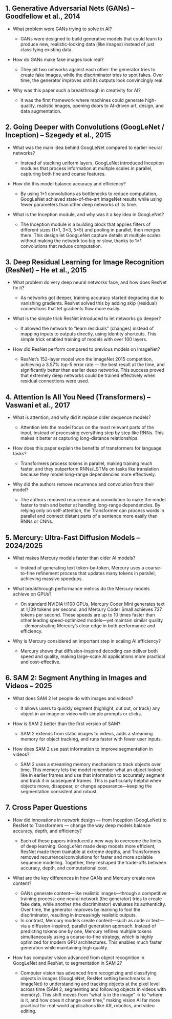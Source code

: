 ## 1. Generative Adversarial Nets (GANs) – Goodfellow et al., 2014

- What problem were GANs trying to solve in AI?

  - GANs were designed to build generative models that could learn to produce new, realistic-looking data (like images) instead of just classifying existing data.


- How do GANs make fake images look real?

  - They pit two networks against each other: the generator tries to create fake images, while the discriminator tries to spot fakes. Over time, the generator improves until its outputs look convincingly real.

- Why was this paper such a breakthrough in creativity for AI?
  - It was the first framework where machines could generate high-quality, realistic images, opening doors to AI-driven art, design, and data augmentation.

## 2. Going Deeper with Convolutions (GoogLeNet / Inception) – Szegedy et al., 2015

- What was the main idea behind GoogLeNet compared to earlier neural networks?

  - Instead of stacking uniform layers, GoogLeNet introduced Inception modules that process information at multiple scales in parallel, capturing both fine and coarse features.

- How did this model balance accuracy and efficiency?

  - By using 1×1 convolutions as bottlenecks to reduce computation, GoogLeNet achieved state-of-the-art ImageNet results while using fewer parameters than other deep networks of its time.

- What is the Inception module, and why was it a key idea in GoogLeNet?
  - The Inception module is a building block that applies filters of different sizes (1×1, 3×3, 5×5) and pooling in parallel, then merges them. This design let GoogLeNet capture details at multiple scales without making the network too big or slow, thanks to 1×1 convolutions that reduce computation.

## 3. Deep Residual Learning for Image Recognition (ResNet) – He et al., 2015

- What problem do very deep neural networks face, and how does ResNet fix it?

  - As networks got deeper, training accuracy started degrading due to vanishing gradients. ResNet solved this by adding skip (residual) connections that let gradients flow more easily.

- What is the simple trick ResNet introduced to let networks go deeper?

  - It allowed the network to “learn residuals” (changes) instead of mapping inputs to outputs directly, using identity shortcuts. This simple trick enabled training of models with over 100 layers.

- How did ResNet perform compared to previous models on ImageNet?
  - ResNet’s 152-layer model won the ImageNet 2015 competition, achieving a 3.57% top-5 error rate — the best result at the time, and significantly better than earlier deep networks. This success proved that extremely deep networks could be trained effectively when residual connections were used.

## 4. Attention Is All You Need (Transformers) – Vaswani et al., 2017

- What is attention, and why did it replace older sequence models?

  - Attention lets the model focus on the most relevant parts of the input, instead of processing everything step by step like RNNs. This makes it better at capturing long-distance relationships.

- How does this paper explain the benefits of transformers for language tasks?

  - Transformers process tokens in parallel, making training much faster, and they outperform RNNs/LSTMs on tasks like translation because they model long-range dependencies more effectively.

- Why did the authors remove recurrence and convolution from their model?
  - The authors removed recurrence and convolution to make the model faster to train and better at handling long-range dependencies. By relying only on self-attention, the Transformer can process words in parallel and connect distant parts of a sentence more easily than RNNs or CNNs.

## 5. Mercury: Ultra-Fast Diffusion Models – 2024/2025

- What makes Mercury models faster than older AI models?

  - Instead of generating text token-by-token, Mercury uses a coarse-to-fine refinement process that updates many tokens in parallel, achieving massive speedups.

- What breakthrough performance metrics do the Mercury models achieve on GPUs?

  - On standard NVIDIA H100 GPUs, Mercury Coder Mini generates text at 1,109 tokens per second, and Mercury Coder Small achieves 737 tokens per second. These speeds are up to 10 times faster than other leading speed-optimized models—yet maintain similar quality—demonstrating Mercury’s clear edge in both performance and efficiency.

- Why is Mercury considered an important step in scaling AI efficiency?
  - Mercury shows that diffusion-inspired decoding can deliver both speed and quality, making large-scale AI applications more practical and cost-effective.

## 6. SAM 2: Segment Anything in Images and Videos – 2025

- What does SAM 2 let people do with images and videos?

  - It allows users to quickly segment (highlight, cut out, or track) any object in an image or video with simple prompts or clicks.

- How is SAM 2 better than the first version of SAM?

  - SAM 2 extends from static images to videos, adds a streaming memory for object tracking, and runs faster with fewer user inputs.

- How does SAM 2 use past information to improve segmentation in videos?
  - SAM 2 uses a streaming memory mechanism to track objects over time. This memory lets the model remember what an object looked like in earlier frames and use that information to accurately segment and track it in subsequent frames. This is particularly helpful when objects move, disappear, or change appearance—keeping the segmentation consistent and robust.

## 7. Cross Paper Questions

- How did innovations in network design — from Inception (GoogLeNet) to ResNet to Transformers — change the way deep models balance accuracy, depth, and efficiency?

  - Each of these papers introduced a new way to overcome the limits of deep learning: GoogLeNet made deep models more efficient, ResNet made them trainable at extreme depths, and Transformers removed recurrence/convolutions for faster and more scalable sequence modeling. Together, they reshaped the trade-offs between accuracy, depth, and computational cost.

- What are the key differences in how GANs and Mercury create new content?

  - GANs generate content—like realistic images—through a competitive training process: one neural network (the generator) tries to create fake data, while another (the discriminator) evaluates its authenticity. Over time, the generator improves by learning to fool the discriminator, resulting in increasingly realistic outputs.
  - In contrast, Mercury models create content—such as code or text—via a diffusion-inspired, parallel generation approach. Instead of predicting tokens one by one, Mercury refines multiple tokens simultaneously using a coarse-to-fine strategy, which is highly optimized for modern GPU architectures. This enables much faster generation while maintaining high quality.

- How has computer vision advanced from object recognition in GoogLeNet and ResNet, to segmentation in SAM 2?
  - Computer vision has advanced from recognizing and classifying objects in images (GoogLeNet, ResNet setting benchmarks in ImageNet) to understanding and tracking objects at the pixel level across time (SAM 2, segmenting and following objects in videos with memory). This shift moves from “what is in the image” → to “where is it, and how does it change over time,” making vision AI far more practical for real-world applications like AR, robotics, and video editing.
